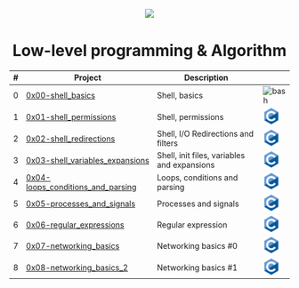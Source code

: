 <p align="center">
  <img src="https://user-images.githubusercontent.com/81387977/155136726-0acad71c-42d2-41f0-ad62-784d315048b8.png" />
</p>
<h1 align="center">Low-level programming & Algorithm</h1>

<div align="center">

| # | Project | Description |  |  
| :-----------: | ----------- | ----------- | ----------- |  
| 0 | [0x00-shell_basics](https://github.com/cabreraezequiel/holberton-system_engineering-devops/tree/master/0x00-shell_basics "0x00-shell_basics") | Shell, basics | <img src="https://camo.githubusercontent.com/bbb327d6ba7708520eaafd13396fed64d73bf5df5c4cdd0ba03cf0843f7a9340/68747470733a2f2f7777772e766563746f726c6f676f2e7a6f6e652f6c6f676f732f676e755f626173682f676e755f626173682d69636f6e2e737667" alt="bash" width="30" height="30"/> |  
| 1 | [0x01-shell_permissions](https://github.com/cabreraezequiel/holberton-system_engineering-devops/tree/master/0x01-shell_permissions "0x01-shell_permissions") | Shell, permissions | <img src="https://raw.githubusercontent.com/devicons/devicon/master/icons/c/c-original.svg" alt="c" width="30" height="30"/> |  
| 2 | [0x02-shell_redirections](https://github.com/cabreraezequiel/holberton-system_engineering-devops/tree/master/0x02-shell_redirections "0x02-shell_redirections") | Shell, I/O Redirections and filters | <img src="https://raw.githubusercontent.com/devicons/devicon/master/icons/c/c-original.svg" alt="c" width="30" height="30"/> |  
| 3 | [0x03-shell_variables_expansions](https://github.com/cabreraezequiel/holberton-system_engineering-devops/tree/master/0x03-shell_variables_expansions "0x03-shell_variables_expansions") | Shell, init files, variables and expansions | <img src="https://raw.githubusercontent.com/devicons/devicon/master/icons/c/c-original.svg" alt="c" width="30" height="30"/> |  
| 4 | [0x04-loops_conditions_and_parsing](https://github.com/cabreraezequiel/holberton-system_engineering-devops/tree/master/0x04-loops_conditions_and_parsing "0x04-loops_conditions_and_parsing") | Loops, conditions and parsing  | <img src="https://raw.githubusercontent.com/devicons/devicon/master/icons/c/c-original.svg" alt="c" width="30" height="30"/> |  
| 5 | [0x05-processes_and_signals](https://github.com/cabreraezequiel/holberton-system_engineering-devops/tree/master/0x05-processes_and_signals "0x05-processes_and_signals") | Processes and signals | <img src="https://raw.githubusercontent.com/devicons/devicon/master/icons/c/c-original.svg" alt="c" width="30" height="30"/> |  
| 6 | [0x06-regular_expressions](https://github.com/cabreraezequiel/holberton-system_engineering-devops/tree/master/0x06-regular_expressions "0x06-regular_expressions") | Regular expression | <img src="https://raw.githubusercontent.com/devicons/devicon/master/icons/c/c-original.svg" alt="c" width="30" height="30"/> |  
| 7 | [0x07-networking_basics](https://github.com/cabreraezequiel/holberton-system_engineering-devops/tree/master/0x07-networking_basics "0x07-networking_basics") | Networking basics #0 | <img src="https://raw.githubusercontent.com/devicons/devicon/master/icons/c/c-original.svg" alt="c" width="30" height="30"/> |  
| 8 | [0x08-networking_basics_2](https://github.com/cabreraezequiel/holberton-system_engineering-devops/tree/master/0x08-networking_basics_2 "0x08-networking_basics_2") | Networking basics #1 | <img src="https://raw.githubusercontent.com/devicons/devicon/master/icons/c/c-original.svg" alt="c" width="30" height="30"/> |  

</div>

